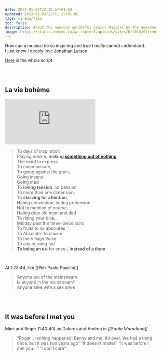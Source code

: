 ```yaml
---
date: 2022-01-02T23:12:57+01:00
updated: 2022-01-03T22:11:25+01:00
tags: cinema/film
toc: false
description: About the awesome wonderful genius Musical by the awesome wonderful genius <a href='/people#jonathan-larson' target='_blank' title='Jonathan Larson among my favorite people — tommi.space'>Jonathan Larson</a>
image: https://static.onecms.io/wp-content/uploads/sites/6/2019/01/rent-6-2000.jpg
---
```

How can a musical be so inspiring and true I really cannot understand.  
I just know I deeply love [Jonathan Larson](/people#jonathan-larson 'Jonathan Larson among my favorite people — tommi.space').

[Here](https://www.awesomefilm.com/script/rent.txt 'The whole script of “Rent„ (2005)') is the whole script.

<br>
<br>

## La vie bohème

<div class='embed-container'><iframe src='https://www.youtube-nocookie.com/embed/i5tuzq-uIVc' title='YouTube video player' frameborder='0' allow='accelerometer; autoplay; clipboard-write; encrypted-media; gyroscope; picture-in-picture' allowfullscreen></iframe></div>

> To days of inspiration  
> Playing hookie, **making [something out of nothing](https://www.youtube-nocookie.com/embed/V_YlZ1JdcVk '“Something From Nothing„ — Foo Fighters')**  
> The need to express   
> To communicate,  
> To going against the grain,  
> Going insane  
> Going mad  
> To **loving tension**, no pension  
> To more than one dimension,  
> To **starving for attention**,  
> Hating convention, hating pretension  
> Not to mention of course,  
> Hating dear old mom and dad  
> To riding your bike,  
> Midday past the three-piece suits  
> To fruits to no absolutes   
> To Absolute- to choice  
> To the Village Voice  
> To any passing fad  
> **To being an us**-for once-, **instead of a them**

<br>

At 1:23:44, like [[Pier Paolo Pasolini]]:

> Anyone out of the mainstream  
> Is anyone in the mainstream?  
> Anyone alive with a sex drive

<br>
<br>

## It was before I met you

Mimi and Roger (1:40:40) as Dolores and Andrea in *[[Santa Maradona]]*

> <q>Roger… nothing happened. Benny and me, it’s over. We had a thing once, but it was two years ago</q>
> <q>It doesn’t matter</q>
> <q>It was before I met you…</q>
> <q>I don’t care</q>

